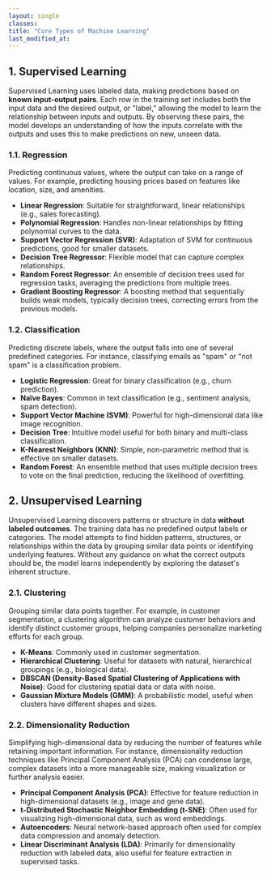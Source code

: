 ```yaml
---
layout: single 
classes: 
title: "Core Types of Machine Learning" 
last_modified_at:
---
```


## 1. Supervised Learning

Supervised Learning uses labeled data, making predictions based on **known input-output pairs**.
Each row in the training set includes both the input data and the desired output, or "label," allowing the model to learn the relationship between inputs and outputs. By observing these pairs, the model develops an understanding of how the inputs correlate with the outputs and uses this to make predictions on new, unseen data.

### 1.1. Regression
Predicting continuous values, where the output can take on a range of values. For example, predicting housing prices based on features like location, size, and amenities.
- **Linear Regression**: Suitable for straightforward, linear relationships (e.g., sales forecasting).
- **Polynomial Regression**: Handles non-linear relationships by fitting polynomial curves to the data.
- **Support Vector Regression (SVR)**: Adaptation of SVM for continuous predictions, good for smaller datasets.
- **Decision Tree Regressor**: Flexible model that can capture complex relationships.
- **Random Forest Regressor**: An ensemble of decision trees used for regression tasks, averaging the predictions from multiple trees.
- **Gradient Boosting Regressor**: A boosting method that sequentially builds weak models, typically decision trees, correcting errors from the previous models.

### 1.2. Classification
Predicting discrete labels, where the output falls into one of several predefined categories.
For instance, classifying emails as "spam" or "not spam" is a classification problem.
- **Logistic Regression**: Great for binary classification (e.g., churn prediction).
- **Naïve Bayes**: Common in text classification (e.g., sentiment analysis, spam detection).
- **Support Vector Machine (SVM)**: Powerful for high-dimensional data like image recognition.
- **Decision Tree**: Intuitive model useful for both binary and multi-class classification.
- **K-Nearest Neighbors (KNN)**: Simple, non-parametric method that is effective on smaller datasets.
- **Random Forest**: An ensemble method that uses multiple decision trees to vote on the final prediction, reducing the likelihood of overfitting.

## 2. Unsupervised Learning
Unsupervised Learning discovers patterns or structure in data **without labeled outcomes**.
The training data has no predefined output labels or categories. The model attempts to find hidden patterns, structures, or relationships within the data by grouping similar data points or identifying underlying features. Without any guidance on what the correct outputs should be, the model learns independently by exploring the dataset's inherent structure.

### 2.1. Clustering
Grouping similar data points together. For example, in customer segmentation, a clustering algorithm can analyze customer behaviors and identify distinct customer groups, helping companies personalize marketing efforts for each group.
- **K-Means**: Commonly used in customer segmentation.
- **Hierarchical Clustering**: Useful for datasets with natural, hierarchical groupings (e.g., biological data).
- **DBSCAN (Density-Based Spatial Clustering of Applications with Noise)**: Good for clustering spatial data or data with noise.
- **Gaussian Mixture Models (GMM)**: A probabilistic model, useful when clusters have different shapes and sizes.

### 2.2. Dimensionality Reduction
Simplifying high-dimensional data by reducing the number of features while retaining important information. For instance, dimensionality reduction techniques like Principal Component Analysis (PCA) can condense large, complex datasets into a more manageable size, making visualization or further analysis easier.
- **Principal Component Analysis (PCA)**: Effective for feature reduction in high-dimensional datasets (e.g., image and gene data).
- **t-Distributed Stochastic Neighbor Embedding (t-SNE)**: Often used for visualizing high-dimensional data, such as word embeddings.
- **Autoencoders**: Neural network-based approach often used for complex data compression and anomaly detection.
- **Linear Discriminant Analysis (LDA)**: Primarily for dimensionality reduction with labeled data, also useful for feature extraction in supervised tasks.
